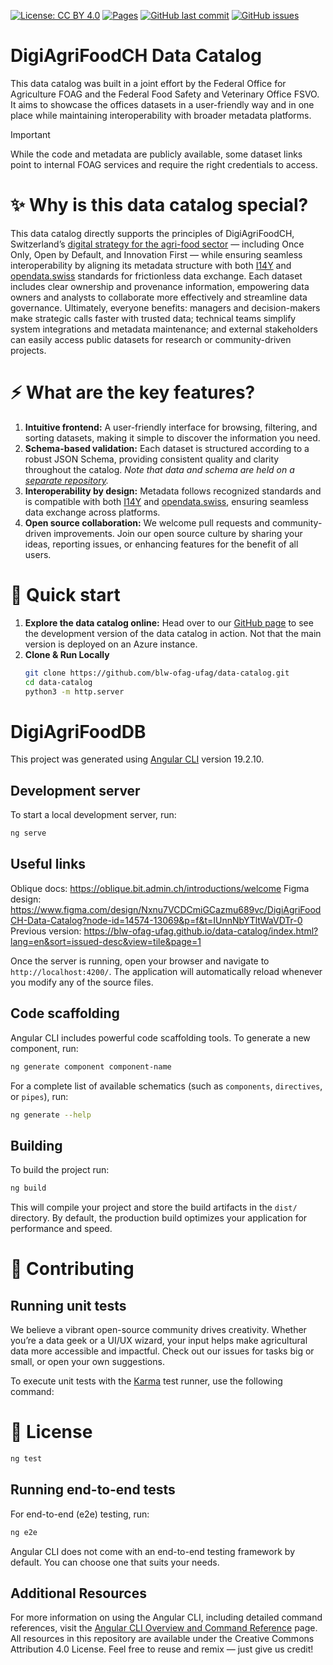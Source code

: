 [![License: CC BY 4.0](https://img.shields.io/badge/License-CC%20BY%204.0-lightgrey.svg)](https://creativecommons.org/licenses/by/4.0/)
[![Pages](https://img.shields.io/github/deployments/blw-ofag-ufag/data-catalog/github-pages?label=GitHub%20Pages)](https://blw-ofag-ufag.github.io/data-catalog/)
[![GitHub last commit](https://img.shields.io/github/last-commit/blw-ofag-ufag/data-catalog.svg)](https://github.com/blw-ofag-ufag/data-catalog/commits)
[![GitHub issues](https://img.shields.io/github/issues/blw-ofag-ufag/data-catalog.svg)](https://github.com/blw-ofag-ufag/data-catalog/issues)

DigiAgriFoodCH Data Catalog
===========================

This data catalog was built in a joint effort by the Federal Office for Agriculture FOAG and the Federal Food Safety and Veterinary Office FSVO.
It aims to showcase the offices datasets in a user-friendly way and in one place while maintaining interoperability with broader metadata platforms.

> [!IMPORTANT]
> While the code and metadata are publicly available, some dataset links point to internal FOAG services and require the right credentials to access.

# ✨ Why is this data catalog special?

This data catalog directly supports the principles of DigiAgriFoodCH, Switzerland’s [digital strategy for the agri-food sector](https://digiagrifood.ch/digiknowhow/digitalisierungsstrategie) — including Once Only, Open by Default, and Innovation First — while ensuring seamless interoperability by aligning its metadata structure with both [I14Y](https://www.i14y.admin.ch/) and [opendata.swiss](https://opendata.swiss) standards for frictionless data exchange.
Each dataset includes clear ownership and provenance information, empowering data owners and analysts to collaborate more effectively and streamline data governance.
Ultimately, everyone benefits: managers and decision-makers make strategic calls faster with trusted data; technical teams simplify system integrations and metadata maintenance; and external stakeholders can easily access public datasets for research or community-driven projects.

# ⚡ What are the key features?

1. **Intuitive frontend:** A user-friendly interface for browsing, filtering, and sorting datasets, making it simple to discover the information you need.
2. **Schema-based validation:** Each dataset is structured according to a robust JSON Schema, providing consistent quality and clarity throughout the catalog. *Note that data and schema are held on a [separate repository](https://github.com/blw-ofag-ufag/metadata).*
3. **Interoperability by design:** Metadata follows recognized standards and is compatible with both [I14Y](https://www.i14y.admin.ch/) and [opendata.swiss](https://opendata.swiss), ensuring seamless data exchange across platforms.
4. **Open source collaboration:** We welcome pull requests and community-driven improvements. Join our open source culture by sharing your ideas, reporting issues, or enhancing features for the benefit of all users.

# 🚀 Quick start

1. **Explore the data catalog online:** Head over to our [GitHub page](https://blw-ofag-ufag.github.io/data-catalog/index.html?lang=en&sort=issued-desc) to see the development version of the data catalog in action. Not that the main version is deployed on an Azure instance.
2. **Clone & Run Locally**  
   ```bash
   git clone https://github.com/blw-ofag-ufag/data-catalog.git
   cd data-catalog
   python3 -m http.server
   ```
# DigiAgriFoodDB

This project was generated using [Angular CLI](https://github.com/angular/angular-cli) version 19.2.10.

## Development server

To start a local development server, run:

```bash
ng serve
```

## Useful links
Oblique docs: https://oblique.bit.admin.ch/introductions/welcome
Figma design: https://www.figma.com/design/Nxnu7VCDCmiGCazmu689vc/DigiAgriFoodCH-Data-Catalog?node-id=14574-13069&p=f&t=IUnnNbYTltWaVDTr-0
Previous version: https://blw-ofag-ufag.github.io/data-catalog/index.html?lang=en&sort=issued-desc&view=tile&page=1

Once the server is running, open your browser and navigate to `http://localhost:4200/`. The application will automatically reload whenever you modify any of the source files.

## Code scaffolding

Angular CLI includes powerful code scaffolding tools. To generate a new component, run:

```bash
ng generate component component-name
```

For a complete list of available schematics (such as `components`, `directives`, or `pipes`), run:

```bash
ng generate --help
```

## Building

To build the project run:

```bash
ng build
```

This will compile your project and store the build artifacts in the `dist/` directory. By default, the production build optimizes your application for performance and speed.
# 🤝 Contributing

## Running unit tests
We believe a vibrant open-source community drives creativity.
Whether you’re a data geek or a UI/UX wizard, your input helps make agricultural data more accessible and impactful.
Check out our issues for tasks big or small, or open your own suggestions.

To execute unit tests with the [Karma](https://karma-runner.github.io) test runner, use the following command:
# 📜 License

```bash
ng test
```

## Running end-to-end tests

For end-to-end (e2e) testing, run:

```bash
ng e2e
```

Angular CLI does not come with an end-to-end testing framework by default. You can choose one that suits your needs.

## Additional Resources

For more information on using the Angular CLI, including detailed command references, visit the [Angular CLI Overview and Command Reference](https://angular.dev/tools/cli) page.
All resources in this repository are available under the Creative Commons Attribution 4.0 License.
Feel free to reuse and remix — just give us credit!
